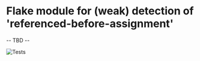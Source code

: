 # Flake module for (weak) detection of 'referenced-before-assignment'

-- TBD -- 

![Tests](https://github.com/mishc9/flake_rba/actions/workflows/tests.yml/badge.svg)
